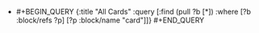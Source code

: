 - #+BEGIN_QUERY
  {:title "All Cards"
   :query [:find (pull ?b [*])
           :where
           [?b :block/refs ?p]
           [?p :block/name "card"]]}
  #+END_QUERY